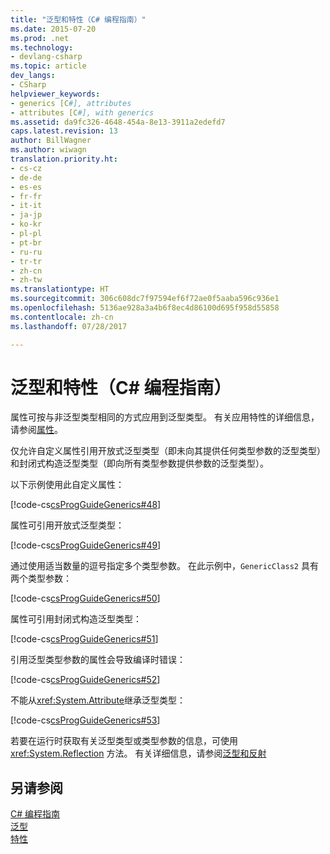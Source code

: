 ```yaml
---
title: "泛型和特性（C# 编程指南）"
ms.date: 2015-07-20
ms.prod: .net
ms.technology:
- devlang-csharp
ms.topic: article
dev_langs:
- CSharp
helpviewer_keywords:
- generics [C#], attributes
- attributes [C#], with generics
ms.assetid: da9fc326-4648-454a-8e13-3911a2edefd7
caps.latest.revision: 13
author: BillWagner
ms.author: wiwagn
translation.priority.ht:
- cs-cz
- de-de
- es-es
- fr-fr
- it-it
- ja-jp
- ko-kr
- pl-pl
- pt-br
- ru-ru
- tr-tr
- zh-cn
- zh-tw
ms.translationtype: HT
ms.sourcegitcommit: 306c608dc7f97594ef6f72ae0f5aaba596c936e1
ms.openlocfilehash: 5136ae928a3a4b6f8ec4d86100d695f958d55858
ms.contentlocale: zh-cn
ms.lasthandoff: 07/28/2017

---
```

# <a name="generics-and-attributes-c-programming-guide"></a>泛型和特性（C# 编程指南）
属性可按与非泛型类型相同的方式应用到泛型类型。 有关应用特性的详细信息，请参阅[属性](../../../csharp/programming-guide/concepts/attributes/index.md)。  
  
 仅允许自定义属性引用开放式泛型类型（即未向其提供任何类型参数的泛型类型）和封闭式构造泛型类型（即向所有类型参数提供参数的泛型类型）。  
  
 以下示例使用此自定义属性：  
  
 [!code-cs[csProgGuideGenerics#48](../../../csharp/programming-guide/generics/codesnippet/CSharp/generics-and-attributes_1.cs)]  
  
 属性可引用开放式泛型类型：  
  
 [!code-cs[csProgGuideGenerics#49](../../../csharp/programming-guide/generics/codesnippet/CSharp/generics-and-attributes_2.cs)]  
  
 通过使用适当数量的逗号指定多个类型参数。 在此示例中，`GenericClass2` 具有两个类型参数：  
  
 [!code-cs[csProgGuideGenerics#50](../../../csharp/programming-guide/generics/codesnippet/CSharp/generics-and-attributes_3.cs)]  
  
 属性可引用封闭式构造泛型类型：  
  
 [!code-cs[csProgGuideGenerics#51](../../../csharp/programming-guide/generics/codesnippet/CSharp/generics-and-attributes_4.cs)]  
  
 引用泛型类型参数的属性会导致编译时错误：  
  
 [!code-cs[csProgGuideGenerics#52](../../../csharp/programming-guide/generics/codesnippet/CSharp/generics-and-attributes_5.cs)]  
  
 不能从<xref:System.Attribute>继承泛型类型：  
  
 [!code-cs[csProgGuideGenerics#53](../../../csharp/programming-guide/generics/codesnippet/CSharp/generics-and-attributes_6.cs)]  
  
 若要在运行时获取有关泛型类型或类型参数的信息，可使用 <xref:System.Reflection> 方法。 有关详细信息，请参阅[泛型和反射](../../../csharp/programming-guide/generics/generics-and-reflection.md)  
  
## <a name="see-also"></a>另请参阅  
 [C# 编程指南](../../../csharp/programming-guide/index.md)   
 [泛型](../../../csharp/programming-guide/generics/index.md)   
 [特性](https://msdn.microsoft.com/library/5x6cd29c)


